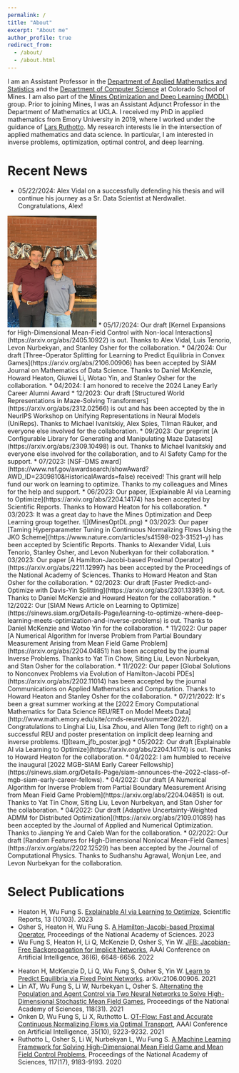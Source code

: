 ```yaml
---
permalink: /
title: "About"
excerpt: "About me"
author_profile: true
redirect_from:
  - /about/
  - /about.html
---
```


I am an Assistant Professor in the [Department of Applied Mathematics and Statistics](https://ams.mines.edu/) and the [Department of Computer Science](https://cs.mines.edu/) at Colorado School of Mines.
I am also part of the [Mines Optimization and Deep Learning (MODL)](https://ams.mines.edu/optimization-and-deep-learning/) group. Prior to joining Mines, I was an Assistant Adjunct Professor in the Department of Mathematics at UCLA. I received my PhD  in applied mathematics from Emory University in 2019, where I worked under the guidance of [Lars Ruthotto](http://math.emory.edu/~lruthot/). My research interests lie in the intersection of applied mathematics and data science. In particular, I am interested in inverse problems, optimization, optimal control, and deep learning.

<!-- If you are a self-motivated student interested in working in the aforementioned areas, send me an email. -->

<!-- Upcoming Talks
======
* 12/06/2021 [Center for Wave Phenomena Seminar, Colorado School of Mines](https://cwp.mines.edu/seminar/)
* 12/10/2021 Center for Research in Signals and Networks, Colorado School of Mines -->

Recent News
======
* 05/22/2024: Alex Vidal on a successfully defending his thesis and will continue his journey as a Sr. Data Scientist at Nerdwallet.
Congratulations, Alex!
<!-- ![](Alex_PhD_celebration.jpg) -->
<img src="Alex_PhD_celebration.jpg" width="200" height="250">
* 05/17/2024: Our draft [Kernel Expansions for High-Dimensional
Mean-Field Control with Non-local Interactions](https://arxiv.org/abs/2405.10922) is out. Thanks to Alex Vidal, Luis Tenorio, Levon Nurbekyan, and Stanley Osher for the collaboration.
* 04/2024: Our draft [Three-Operator Splitting for Learning to Predict Equilibria in Convex Games](https://arxiv.org/abs/2106.00906) has been accepted by SIAM Journal on Mathematics of Data Science. Thanks to Daniel McKenzie, Howard Heaton, Qiuwei Li, Wotao Yin, and Stanley Osher for the collaboration.
* 04/2024: I am honored to receive the 2024 Laney Early Career Alumni Award
<!-- (https://gs.emory.edu/spotlight/deans-address-2024.html). -->
* 12/2023: Our draft [Structured World Representations in Maze-Solving Transformers](https://arxiv.org/abs/2312.02566) is out and has been accepted by the in NeurIPS Workshop on Unifying Representations in Neural Models (UniReps). Thanks to Michael Ivanitskiy, Alex Spies, Tilman Räuker, and everyone else involved for the collaboration.
* 09/2023: Our preprint [A Configurable Library for Generating and Manipulating Maze Datasets](https://arxiv.org/abs/2309.10498) is out. Thanks to Michael Ivanitskiy and everyone else involved for the collaboration, and to AI Safety Camp for the support.
* 07/2023: [NSF-DMS award](https://www.nsf.gov/awardsearch/showAward?AWD_ID=2309810&HistoricalAwards=false) received! This grant will help fund our work on learning to optimize. Thanks to my colleagues and Mines for the help and support.
* 06/2023: Our paper, [Explainable AI via Learning to Optimize](https://arxiv.org/abs/2204.14174) has been accepted by Scientific Reports. Thanks to Howard Heaton for his collaboration.
* 03/2023: It was a great day to have the Mines Optimization and Deep Learning group together.
![](MinesOptDL.png)
* 03/2023: Our paper [Taming Hyperparameter Tuning in Continuous Normalizing Flows Using the JKO Scheme](https://www.nature.com/articles/s41598-023-31521-y) has been accepted by Scientific Reports. Thanks to Alexander Vidal, Luis Tenorio, Stanley Osher, and Levon Nuberkyan for their collaboration.
* 03/2023: Our paper [A Hamilton-Jacobi-based Proximal Operator](https://arxiv.org/abs/2211.12997) has been accepted by the Proceedings of the National Academy of Sciences. Thanks to Howard Heaton and Stan Osher for the collaboration.
* 02/2023: Our draft [Faster Predict-and-Optimize
with Davis-Yin Splitting](https://arxiv.org/abs/2301.13395) is out. Thanks to Daniel McKenzie and Howard Heaton for the collaboration.
* 12/2022: Our [SIAM News Article on Learning to Optimize](https://sinews.siam.org/Details-Page/learning-to-optimize-where-deep-learning-meets-optimization-and-inverse-problems) is out. Thanks to Daniel McKenzie and Wotao Yin for the collaboration.
<!-- * 11/2022: Our draft [Taming Hyperparameter Tuning in Continuous Normalizing Flows Using the JKO Scheme](https://arxiv.org/abs/2211.16757) is out. Thanks to Alexander Vidal, Luis Tenorio, Stanley Osher, and Levon Nuberkyan for their collaboration. -->
<!-- * 11/2022: Our draft [A Hamilton-Jacobi-based Proximal Operator](https://arxiv.org/abs/2211.12997) is out. Thanks to Howard Heaton and Stan Osher for the collaboration. -->
<!-- Below is a video of our work -->
<!-- <iframe width="530" height="315" src="https://www.youtube.com/embed/1_H2dXZsgHI" title="YouTube video player" frameborder="0" allow="accelerometer; autoplay; clipboard-write; encrypted-media; gyroscope; picture-in-picture" allowfullscreen></iframe> -->
* 11/2022: Our paper [A Numerical Algorithm for Inverse Problem from Partial Boundary Measurement Arising from Mean Field Game Problem](https://arxiv.org/abs/2204.04851) has been accepted by the journal Inverse Problems. Thanks to Yat Tin Chow, Siting Liu, Levon Nurbekyan, and Stan Osher for the collaboration.
* 11/2022: Our paper [Global Solutions to Nonconvex Problems via Evolution of Hamilton-Jacobi PDEs](https://arxiv.org/abs/2202.11014) has been accepted by the journal Communications on Applied Mathematics and Computation. Thanks to Howard Heaton and Stanley Osher for the collaboration.
* 07/21/2022: It's been a great summer working at the [2022 Emory Computational Mathematics for Data Science REU/RET on Model Meets Data](http://www.math.emory.edu/site/cmds-reuret/summer2022/). Congratulations to Linghai Liu, Lisa Zhou, and Allen Tong (left to right) on a successful REU and poster presentation on implicit deep learning and inverse problems.
![](team_jfb_poster.jpg)
* 05/2022: Our draft [Explainable AI via Learning to Optimize](https://arxiv.org/abs/2204.14174) is out. Thanks to Howard Heaton for the collaboration.
* 04/2022: I am humbled to receive the inaugural [2022 MGB-SIAM Early Career Fellowship](https://sinews.siam.org/Details-Page/siam-announces-the-2022-class-of-mgb-siam-early-career-fellows).
* 04/2022: Our draft [A Numerical Algorithm for Inverse Problem from Partial Boundary Measurement Arising from Mean Field Game Problem](https://arxiv.org/abs/2204.04851) is out. Thanks to Yat Tin Chow, Siting Liu, Levon Nurbekyan, and Stan Osher for the collaboration.
* 04/2022: Our draft [Adaptive Uncertainty-Weighted ADMM for Distributed Optimization](https://arxiv.org/abs/2109.01089) has been accepted by the Journal of Applied and Numerical Optimization. Thanks to Jianping Ye and Caleb Wan for the collaboration.
* 02/2022: Our draft [Random Features for High-Dimensional Nonlocal Mean-Field Games](https://arxiv.org/abs/2202.12529) has been accepted by the Journal of Computational Physics. Thanks to Sudhanshu Agrawal, Wonjun Lee, and Levon Nurbekyan for the collaboration.
<!-- * 02/2022: Our draft [Global Solutions to Nonconvex Problems by Evolution of Hamilton-Jacobi PDEs](https://arxiv.org/abs/2202.11014) is out. Thanks to Howard Heaton and Stan Osher for the collaboration. -->
<!-- * 02/2022: Our draft on [A Neural Network Approach for Real-Time High-Dimensional Optimal Control](https://arxiv.org/abs/2104.03270) has been accepted by IEEE Transactions on Control Systems Technology. Thanks to Derek Onken, Levon Nurbekyan, Xingjian Li, Lars Ruthotto, and Stan Osher for the collaboration. -->
<!-- * 12/2021: Our draft [JFB: Jacobian-Free Backpropagation for Implicit Networks](https://arxiv.org/abs/2103.12803) has been accepted by the 36th AAAI Conference on Artificial Intelligence. Thanks to Howard Heaton, Qiuwei Li, Daniel McKenzie, Stan Osher, and Wotao Yin for the collaboration. -->
<!-- Here is a video preview -->
<!-- <iframe src="https://player.vimeo.com/video/669820980?h=9ca3363edb" width="550" height="360" frameborder="0" allow="autoplay; fullscreen; picture-in-picture" allowfullscreen></iframe> -->
<!-- <p><a href="https://vimeo.com/669820980">2022-AAAI-JFB-Trailer</a> from <a href="https://vimeo.com/typal">Typal LLC</a> on <a href="https://vimeo.com">Vimeo</a>.</p> -->
<!-- * 12/2021: I will be participating in the [High Dimensional Hamilton-Jacobi PDEs Reunion Program](http://www.ipam.ucla.edu/programs/long-programs/high-dimensional-hamilton-jacobi-pdes/?tab=activities) at IPAM from Jan 5 - 21. -->
<!-- * 12/2021: Our draft [Wasserstein-based Projections with Applications to Inverse Problems](https://arxiv.org/abs/2008.02200#:~:text=Under%20standard%20assumptions%2C%20we%20prove,but%20now%20with%20theoretical%20guarantees.) has been accepted by the SIAM Journal on Mathematics of Data Science. Thanks to Howard Heaton, Alex Lin, Stan Osher, and Wotao Yin for the collaboration. -->

Select Publications
======
* Heaton H, Wu Fung S. [Explainable AI via Learning to Optimize](https://arxiv.org/abs/2204.14174), Scientific Reports, 13 (10103). 2023
* Osher S, Heaton H, Wu Fung S. [A Hamilton-Jacobi-based Proximal Operator](https://arxiv.org/abs/2211.12997), Proceedings of the National Academy of Sciences. 2023
* Wu Fung S, Heaton H, Li Q, McKenzie D, Osher S, Yin W. [JFB: Jacobian-Free Backpropagation for Implicit Networks](https://arxiv.org/abs/2103.12803), AAAI Conference on Artificial Intelligence, 36(6), 6648-6656. 2022
<!-- * Heaton H, Wu Fung S. [Explainable AI via Learning to Optimize](https://arxiv.org/abs/2204.14174), arXiv:2204.14174. 2022 -->
* Heaton H, McKenzie D, Li Q, Wu Fung S, Osher S, Yin W. [Learn to Predict Equilibria via Fixed Point Networks](https://arxiv.org/abs/2106.00906). arXiv:2106.00906. 2021
* Lin AT, Wu Fung S, Li W, Nurbekyan L, Osher S. [Alternating the Population and Agent Control via Two Neural Networks to Solve High-Dimensional Stochastic Mean Field Games](https://www.pnas.org/content/118/31/e2024713118), Proceedings of the National Academy of Sciences, 118(31). 2021
* Onken D, Wu Fung S, Li X, Ruthotto L. [OT-Flow: Fast and Accurate Continuous Normalizing Flows via Optimal Transport](https://ojs.aaai.org/index.php/AAAI/article/view/17113), AAAI Conference on Artificial Intelligence, 35(10), 9223-9232. 2021
* Ruthotto L, Osher S, Li W, Nurbekyan L, Wu Fung S. [A Machine Learning Framework for Solving High-Dimensional Mean Field Game and Mean Field Control Problems](https://www.pnas.org/content/117/17/9183), Proceedings of the National Academy of Sciences, 117(17), 9183-9193. 2020

<!-- Team
======
* Alexander Vidal, 4th year AMS PhD student
* Michael Ivanitsky, 2nd year AMS PhD student
* Soraya Terrab, 3rd year AMS PhD student
* Manuel Alejandro Jaimes Caballero, 3rd year Geophysics PhD student -->

<!-- Upcoming Talks
======
* 12/06/2021 [Center for Wave Phenomena Seminar, Colorado School of Mines](https://cwp.mines.edu/seminar/)
* 12/10/2021 Center for Research in Signals and Networks, Colorado School of Mines -->
<!-- * 10/08/2021 [AMS Research Open House](https://ams.mines.edu/colloquia/), Colorado School of Mines -->
<!-- * 10/12/2021 [Statistics, Optimization and Machine Learning Seminar](https://sites.google.com/colorado.edu/statoptml/), University of Colorado, Boulder. -->
<!-- * 10/20/2021 [PDE and Applied Math Seminar](https://mathdept.ucr.edu/events/weekly-seminars), University of California, Riverside -->
<!-- * 10/23/2021 [AMS Fall Western Sectional Meeting](https://www.ams.org/meetings/sectional/2283_progfull.html). -->
